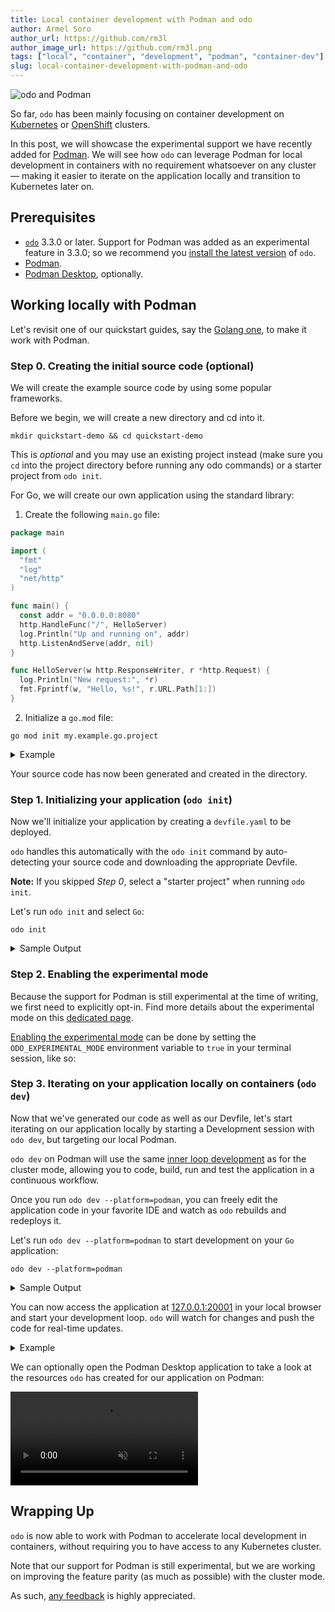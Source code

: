 ```yaml
---
title: Local container development with Podman and odo
author: Armel Soro
author_url: https://github.com/rm3l
author_image_url: https://github.com/rm3l.png
tags: ["local", "container", "development", "podman", "container-dev"]
slug: local-container-development-with-podman-and-odo
---
```


<div>
<img
src={require('../static/img/odo_podman.png').default}
alt="odo and Podman"
style={{width: '50%', height: '50%', display: 'block', marginLeft: 'auto', marginRight: 'auto', marginBottom: '10px'}}
/>
</div>

So far, `odo` has been mainly focusing on container development on [Kubernetes](https://kubernetes.io/) or [OpenShift](https://www.redhat.com/en/technologies/cloud-computing/openshift) clusters.

In this post, we will showcase the experimental support we have recently added for [Podman](https://podman.io/).
We will see how `odo` can leverage Podman for local development in containers with no requirement whatsoever on any cluster — making it easier
to iterate on the application locally and transition to Kubernetes later on.

<!--truncate-->

## Prerequisites

- [`odo`](https://odo.dev/docs/overview/installation) 3.3.0 or later. Support for Podman was added as an experimental feature in 3.3.0; 
so we recommend you [install the latest version](https://odo.dev/docs/overview/installation) of `odo`.
- [Podman](https://podman.io/getting-started/installation).
- [Podman Desktop](https://podman-desktop.io/), optionally.

## Working locally with Podman

Let's revisit one of our quickstart guides, say the [Golang one](../../docs/user-guides/quickstart/go), to make it work with Podman.

### Step 0. Creating the initial source code (optional)

We will create the example source code by using some popular frameworks.

Before we begin, we will create a new directory and cd into it.
```shell
mkdir quickstart-demo && cd quickstart-demo
```

This is *optional* and you may use an existing project instead (make sure you `cd` into the project directory before running any odo commands) or a starter project from `odo init`.

For Go, we will create our own application using the standard library:

1. Create the following `main.go` file:

```go
package main

import (
  "fmt"
  "log"
  "net/http"
)

func main() {
  const addr = "0.0.0.0:8080"
  http.HandleFunc("/", HelloServer)
  log.Println("Up and running on", addr)
  http.ListenAndServe(addr, nil)
}

func HelloServer(w http.ResponseWriter, r *http.Request) {
  log.Println("New request:", *r)
  fmt.Fprintf(w, "Hello, %s!", r.URL.Path[1:])
}
```

2. Initialize a `go.mod` file:

```console
go mod init my.example.go.project
```
<details>
<summary>Example</summary>

```shell
$ go mod init my.example.go.project
go: creating new go.mod: module my.example.go.project
go: to add module requirements and sums:
	go mod tidy
```
</details>

Your source code has now been generated and created in the directory.

### Step 1. Initializing your application (`odo init`)

Now we'll initialize your application by creating a `devfile.yaml` to be deployed.

`odo` handles this automatically with the `odo init` command by auto-detecting your source code and downloading the appropriate Devfile.

**Note:** If you skipped *Step 0*, select a "starter project" when running `odo init`.

Let's run `odo init` and select `Go`:

```console
odo init
```

<details>
<summary>Sample Output</summary>

```console
$ odo init
  __
 /  \__     Initializing a new component
 \__/  \    Files: Source code detected, a Devfile will be determined based upon source code autodetection
 /  \__/    odo version: v3.6.0
 \__/

Interactive mode enabled, please answer the following questions:
Based on the files in the current directory odo detected
Language: Go
Project type: Go
The devfile "go:1.0.2" from the registry "Staging" will be downloaded.
? Is this correct? Yes
 ✓  Downloading devfile "go:1.0.2" from registry "Staging" [1s]

↪ Container Configuration "runtime":
  OPEN PORTS:
    - 8080
  ENVIRONMENT VARIABLES:

? Select container for which you want to change configuration? NONE - configuration is correct
? Enter component name: quickstart-demo

You can automate this command by executing:
   odo init --name quickstart-demo --devfile go --devfile-registry Staging --devfile-version 1.0.2

Your new component 'quickstart-demo' is ready in the current directory.
To start editing your component, use 'odo dev' and open this folder in your favorite IDE.
Changes will be directly reflected on the cluster.
```

:::note
If you skipped Step 0 and selected "starter project", your output will be slightly different.
:::

</details>

### Step 2. Enabling the experimental mode

Because the support for Podman is still experimental at the time of writing, we first need to explicitly opt-in.
Find more details about the experimental mode on this [dedicated page](../../docs/user-guides/advanced/experimental-mode).

[Enabling the experimental mode](../../docs/user-guides/advanced/experimental-mode#enabling-the-experimental-mode) can be done by setting the `ODO_EXPERIMENTAL_MODE` environment variable to `true`
in your terminal session, like so:


### Step 3. Iterating on your application locally on containers (`odo dev`)

Now that we've generated our code as well as our Devfile, let's start iterating on our application locally by starting a Development session with `odo dev`,
but targeting our local Podman.

`odo dev` on Podman will use the same [inner loop development](/docs/introduction#what-is-inner-loop-and-outer-loop) as for the cluster mode,
allowing you to code, build, run and test the application in a continuous workflow.

Once you run `odo dev --platform=podman`, you can freely edit the application code in your favorite IDE and watch as `odo` rebuilds and redeploys it.

Let's run `odo dev --platform=podman` to start development on your `Go` application:

```console
odo dev --platform=podman
```

<details>
<summary>Sample Output</summary>

```console
$ odo dev --platform=podman
============================================================================
⚠ Experimental mode enabled. Use at your own risk.
More details on https://odo.dev/docs/user-guides/advanced/experimental-mode
============================================================================

  __
 /  \__     Developing using the "quickstart-demo" Devfile
 \__/  \    Platform: podman
 /  \__/    odo version: v3.6.0
 \__/

↪ Running on podman in Dev mode
 ✓  Deploying pod [5s]
 ✓  Building your application in container (command: build) [693ms]
 •  Executing the application (command: run)  ...
 -  Forwarding from 127.0.0.1:20001 -> 8080

↪ Dev mode
 Status:
 Watching for changes in the current directory /tmp/test-go-podman/quickstart-demo

 Keyboard Commands:
[Ctrl+c] - Exit and delete resources from podman
     [p] - Manually apply local changes to the application on podman
```
</details>

You can now access the application at [127.0.0.1:20001](http://127.0.0.1:20001) in your local browser and start your development loop. `odo` will watch for changes and push the code for real-time updates.

<details>
<summary>Example</summary>

```console
$ curl http://127.0.0.1:20001/world

Hello, world!
```
</details>

We can optionally open the Podman Desktop application to take a look at the resources `odo` has created for our application on Podman:

<a href="/video/odo-dev-podman-demo.webm" target="_blank">
    <video style={{width:'100%', height:'100%'}} autoPlay loop muted><source src="/video/odo-dev-podman-demo.webm" type="video/webm"/></video>
</a>

## Wrapping Up

`odo` is now able to work with Podman to accelerate local development in containers, without requiring you to have access to any Kubernetes cluster.

Note that our support for Podman is still experimental, but we are working on improving the feature parity (as much as possible) with the cluster mode.

As such, [any feedback](https://github.com/redhat-developer/odo/wiki/Community:-Getting-involved) is highly appreciated.
